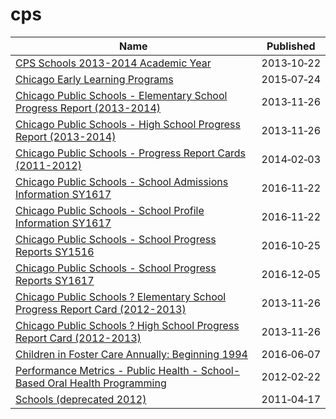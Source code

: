# cps

Name | Published
---- | ---------
[CPS Schools 2013-2014 Academic Year](../datasets/c7jj-qjvh.md) | 2013&#x2011;10&#x2011;22
[Chicago Early Learning Programs](../datasets/ck29-hb9r.md) | 2015&#x2011;07&#x2011;24
[Chicago Public Schools - Elementary School Progress Report (2013-2014)](../datasets/tj8h-mnuv.md) | 2013&#x2011;11&#x2011;26
[Chicago Public Schools - High School Progress Report (2013-2014)](../datasets/2m8w-izji.md) | 2013&#x2011;11&#x2011;26
[Chicago Public Schools - Progress Report Cards (2011-2012)](../datasets/9xs2-f89t.md) | 2014&#x2011;02&#x2011;03
[Chicago Public Schools - School Admissions Information SY1617](../datasets/2i3t-vn5b.md) | 2016&#x2011;11&#x2011;22
[Chicago Public Schools - School Profile Information SY1617](../datasets/8i6r-et8s.md) | 2016&#x2011;11&#x2011;22
[Chicago Public Schools - School Progress Reports SY1516](../datasets/fvrx-esxp.md) | 2016&#x2011;10&#x2011;25
[Chicago Public Schools - School Progress Reports SY1617](../datasets/cp7s-7gxg.md) | 2016&#x2011;12&#x2011;05
[Chicago Public Schools ? Elementary School Progress Report Card (2012-2013)](../datasets/b5gj-d4r4.md) | 2013&#x2011;11&#x2011;26
[Chicago Public Schools ? High School Progress Report Card (2012-2013)](../datasets/qemx-3d9f.md) | 2013&#x2011;11&#x2011;26
[Children in Foster Care Annually: Beginning 1994](../datasets/hfc5-3hsu.md) | 2016&#x2011;06&#x2011;07
[Performance Metrics - Public Health - School-Based Oral Health Programming](../datasets/uvy2-xbnp.md) | 2012&#x2011;02&#x2011;22
[Schools (deprecated 2012)](../datasets/kqmn-byj8.md) | 2011&#x2011;04&#x2011;17

